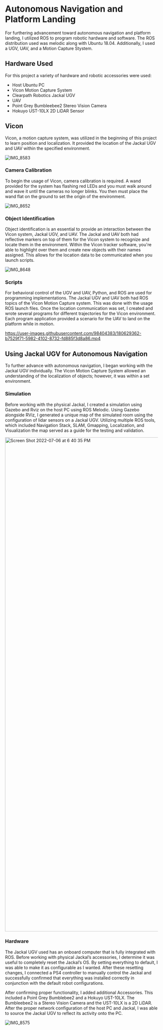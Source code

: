 # Autonomous Navigation and Platform Landing
For furthering advancement toward autonomous navigation and platform landing, I utilized ROS to program robotic hardware and software. The ROS distribution used was melodic along with Ubuntu 18.04. Additionally, I used a UGV, UAV, and a Motion Capture Stystem.                                                                                               


## Hardware Used
For this project a variety of hardware and robotic accessories were used: 
- Host Ubuntu PC
- Vicon Motion Capture System
- Clearpath Robotics Jackal UGV
- UAV
- Point Grey Bumbleebee2 Stereo Vision Camera
- Hokuyo UST-10LX 2D LiDAR Sensor


## Vicon 

Vicon, a motion capture system, was utilized in the beginning of this project to learn position and localization. It provided the location of the Jackal UGV and UAV within the specified environment. 

![IMG_8583](https://user-images.githubusercontent.com/98404383/180620543-3a49abf8-dbef-47d9-b884-f273d11532b7.jpeg)


### Camera Calibration 
To begin the usage of Vicon, camera calibration is required. A wand provided for the system has flashing red LEDs and you must walk around and wave it until the cameras no longer blinks. You then must place the wand flat on the ground to set the origin of the environment.

![IMG_8652](https://user-images.githubusercontent.com/98404383/180620554-91ecd706-19f4-41d0-904d-86bfed7c094c.jpeg)


### Object Identification 
Object identification is an essential to provide an interaction between the Vicon system, Jackal UGV, and UAV. The Jackal and UAV both had reflective markers on top of them for the Vicon system to recognize and locate them in the environment. Within the Vicon tracker software, you're able to highlight over them and create new objects with their names assigned. This allows for the location data to be communicated when you launch scripts.  


![IMG_8648](https://user-images.githubusercontent.com/98404383/180620686-0ae67176-34ef-4a5e-9fc4-4a7e92de694d.JPG)


### Scripts
For behavioral control of the UGV and UAV, Python, and ROS are used for programming implementations. The Jackal UGV and UAV both had ROS topics of the Vicon Motion Capture system. This was done with the usage ROS launch files. Once the location communication was set, I created and wrote several programs for different trajectories for the Vicon environment. Each program application provided a scenario for the UAV to land on the platform while in motion. 



https://user-images.githubusercontent.com/98404383/180629362-b7529f71-5982-4102-8732-fd885f3d8a86.mp4




## Using Jackal UGV for Autonomous Navigation 
To further advance with autonomous navigation, I began working with the Jackal UGV individually. The Vicon Motion Capture System allowed an understanding of the localization of objects; however, it was within a set environment. 


### Simulation
Before working with the physical Jackal, I created a simulation using Gazebo and Rviz on the host PC using ROS Melodic. Using Gazebo alongside RViz, I generated a unique map of the simulated room using the configuration of lidar sensors on a Jackal UGV. Utilizing multiple ROS tools, which included Navigation Stack, SLAM, Gmapping, Localization, and Visualization the map served as a guide for the testing and validation. 


<img width="1622" alt="Screen Shot 2022-07-06 at 6 40 35 PM" src="https://user-images.githubusercontent.com/98404383/180628936-ef11a5c6-ed48-4cbc-bbfe-c99b213a7054.png">


### Hardware
The Jackal UGV used has an onboard computer that is fully integrated with ROS. Before working with physical Jackal’s accessories, I determine it was useful to  completely reset the Jackal’s OS. By setting everything to default, I was able to make it as configurable as I wanted. After these resetting changes, I connected a PS4 controller to manually control the Jackal and successfully confirmed  that everything was installed correctly in conjunction with the  default robot configurations. 




After confirming proper functionality, I added additional Accessories. This included a Point Grey Bumblebee2 and a Hokuyo UST-10LX. The Bumbleebee2 is a Stereo Vision Camera and the UST-10LX is a 2D LiDAR. After the proper network configuration of the host PC and Jackal, I was able to source the Jackal UGV to reflect its activity onto the PC. 

![IMG_8575](https://user-images.githubusercontent.com/98404383/180629056-81ad35f6-1f39-4d30-9457-fdf04ca365f9.png)

